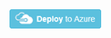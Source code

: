 <a href="https://portal.azure.com/#create/Microsoft.Template/uri/https%3A%2F%2Fraw.githubusercontent.com%2FjHernandezdev%2Finfrastructure-as-code%2Fmaster%2Fexport-template%2Ftemplate.json" target="_blank">
    <img src="https://raw.githubusercontent.com/Azure/azure-quickstart-templates/master/1-CONTRIBUTION-GUIDE/images/deploytoazure.png"/>
</a>
